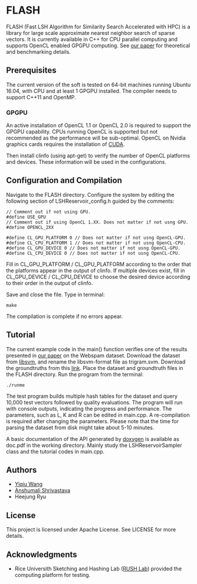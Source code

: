 # FLASH

FLASH (Fast LSH Algorithm for Similarity Search Accelerated with HPC) is a library for large scale approximate nearest neighbor search of sparse vectors. It is currently available in C++ for CPU parallel computing and supports OpenCL enabled GPGPU computing. See [our paper](https://arxiv.org/pdf/1709.01190.pdf) for theoretical and benchmarking details. 

## Prerequisites

The current version of the soft is tested on 64-bit machines running Ubuntu 16.04, with CPU and at least 1 GPGPU installed. The compiler needs to support C++11 and OpenMP. 

### GPGPU

An active installation of OpenCL 1.1 or OpenCL 2.0 is required to support the GPGPU capability. CPUs running OpenCL is supported but not recommended as the performance will be sub-optimal. OpenCL on Nvidia graphics cards requires the installation of [CUDA](https://developer.nvidia.com/cuda-toolkit-32-downloads). 

Then install clinfo (using apt-get) to verify the number of OpenCL platforms and devices. These information will be used in the configurations. 

## Configuration and Compilation

Navigate to the FLASH directory. Configure the system by editing the following section of LSHReservoir_config.h guided by the comments: 

```
// Comment out if not using GPU. 
#define USE_GPU
// Comment out if using OpenCL 1.XX. Does not matter if not usng GPU. 
#define OPENCL_2XX

#define CL_GPU_PLATFORM 0 // Does not matter if not usng OpenCL-GPU. 
#define CL_CPU_PLATFORM 1 // Does not matter if not usng OpenCL-CPU. 
#define CL_GPU_DEVICE 0 // Does not matter if not usng OpenCL-GPU. 
#define CL_CPU_DEVICE 0 // Does not matter if not usng OpenCL-CPU. 
```

Fill in CL_GPU_PLATFORM / CL_GPU_PLATFORM according to the order that the platforms appear in the output of clinfo. If multiple devices exist, fill in CL_GPU_DEVICE / CL_CPU_DEVICE to choose the desired device according to their order in the output of clinfo. 

Save and close the file. Type in terminal:

```
make
```

The compilation is complete if no errors appear. 

## Tutorial

The current example code in the main() function verifies one of the results presented in [our paper](https://arxiv.org/pdf/1709.01190.pdf) on the Webspam dataset. Download the dataset from [libsvm](https://www.csie.ntu.edu.tw/~cjlin/libsvmtools/datasets/binary.html#webspam), and rename the libsvm-format file as trigram.svm. Download the groundtruths from  this [link](https://github.com/wangyiqiu/webspam). Place the dataset and groundtruth files in the FLASH directory. Run the program from the terminal:

```
./runme
```

The test program builds multiple hash tables for the dataset and query 10,000 test vectors followed by quality evaluations. The program will run with console outputs, indicating the progress and performance. The parameters, such as L, K and R can be edited in main.cpp. A re-compilation is required after changing the parameters. Please note that the time for parsing the dataset from disk might take about 5-10 minutes. 

A basic documentation of the API generated by [doxygen](http://www.stack.nl/~dimitri/doxygen/) is available as doc.pdf in the working directory. Mainly study the LSHReservoirSampler class and the tutorial codes in main.cpp. 

## Authors

- [Yiqiu Wang](https://github.com/wangyiqiu)
- [Anshumali Shrivastava](https://www.cs.rice.edu/~as143/)
- Heejung Ryu

## License

This project is licensed under Apache License. See LICENSE for more details. 

## Acknowledgments

* Rice Universith Sketching and Hashing Lab ([RUSH Lab](http://rush.rice.edu/index.html)) provided the computing platform for testing. 
